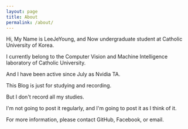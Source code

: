 ```yaml
---
layout: page
title: About
permalink: /about/
---
```


<amp-img width="300" height="300" layout="responsive" src="{{ site.baseurl }}assets/images/profile_image.jpg"></amp-img>

Hi, My Name is LeeJeYoung, and Now undergraduate student at Catholic University of Korea.

I currently belong to the Computer Vision and Machine Intelligence laboratory of Catholic University.

And I have been active since July as Nvidia TA.

This Blog is just for studying and recording.

But I don't record all my studies.

I'm not going to post it regularly, and I'm going to post it as I think of it.

For more information, please contact GitHub, Facebook, or email.